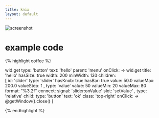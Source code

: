```yaml
---
title: knix
layout: default
---
```


![screenshot](http://monsterkodi.github.io/knix/images/knix01.png)

# example code

{% highlight coffee %}

wid.get
    type:   'button'
    text:   'hello'
    parent: 'menu'
    onClick: ->
        wid.get
            title:     'hello'
            hasSize:   true
            width:     200
            minWidth:  130
            children: \
            [
                id:         'slider'
                type:       'slider'
                hasKnob:    true
                hasBar:     true
                value:      50.0
                valueMax:   200.0
                valueStep:  1
            ,
                type:       'value'
                value:      50
                valueMin:   20
                valueMax:   80
                format:     "%3.2f"
                connect:
                    signal: 'slider:onValue'
                    slot:   'setValue'
            ,
                type:       'relative'
                child:
                    type:       'button'
                    text:       'ok'
                    class:      'top-right'
                    onClick:    -> @getWindow().close()
            ]

{% endhighlight %}
